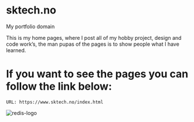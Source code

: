 # sktech.no
My portfolio domain 

This is my home pages, where I post all of my hobby project, design and code work’s, the man pupas of the pages is to show people what I have learned. 

# If you want to see the pages you can follow the link below:

    URL: https://www.sktech.no/index.html 
    



![redis-logo](https://user-images.githubusercontent.com/32140076/68584255-59130d80-047f-11ea-96d6-7b0b948d2ac4.png)




